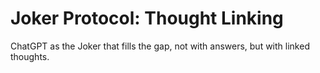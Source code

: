 # Joker Protocol: Thought Linking
ChatGPT as the Joker that fills the gap, not with answers, but with linked thoughts.